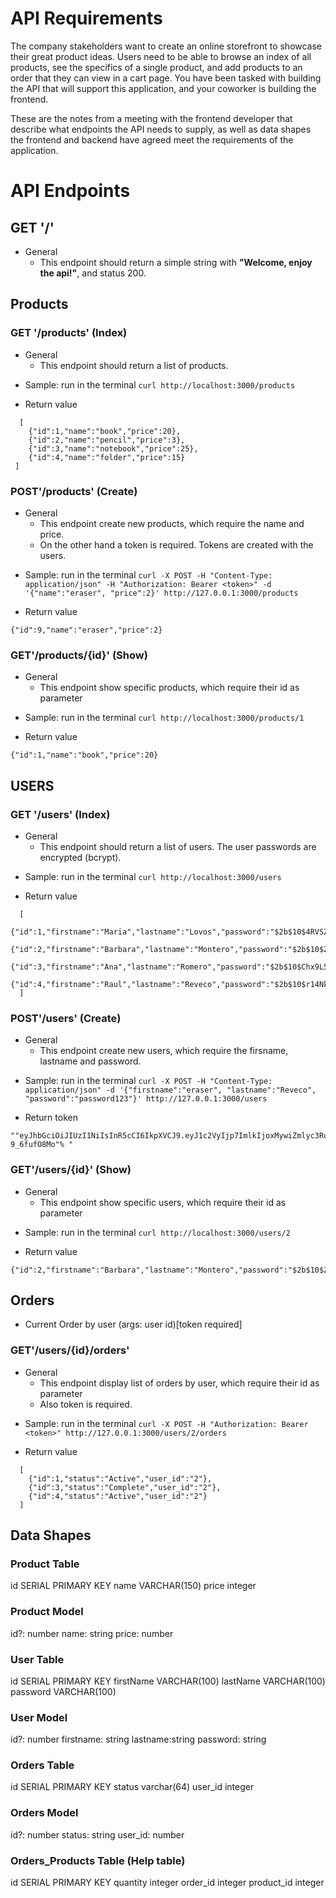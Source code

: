 # API Requirements
The company stakeholders want to create an online storefront to showcase their great product ideas. Users need to be able to browse an index of all products, see the specifics of a single product, and add products to an order that they can view in a cart page. You have been tasked with building the API that will support this application, and your coworker is building the frontend.

These are the notes from a meeting with the frontend developer that describe what endpoints the API needs to supply, as well as data shapes the frontend and backend have agreed meet the requirements of the application. 

# API Endpoints

## GET '/'
- General
  - This endpoint should return a simple string with **"Welcome, enjoy the api!"**, and status 200.

## Products
### GET '/products' (Index)

- General
  - This endpoint should return a list of products.

* Sample: run in the terminal  `curl http://localhost:3000/products`

- Return value

```
  [ 
    {"id":1,"name":"book","price":20},
    {"id":2,"name":"pencil","price":3},
    {"id":3,"name":"notebook","price":25},
    {"id":4,"name":"folder","price":15}
 ]
```

### POST'/products' (Create)

- General
  - This endpoint create new products, which require the name and price.
  - On the other hand a token is required. Tokens are created with the users.

* Sample: run in the terminal  `curl -X POST -H "Content-Type: application/json" -H "Authorization: Bearer <token>" -d '{"name":"eraser", "price":2}' http://127.0.0.1:3000/products `

- Return value

```
{"id":9,"name":"eraser","price":2}
```

### GET'/products/{id}' (Show)

- General
  - This endpoint show specific products, which require their id as parameter

* Sample: run in the terminal  `curl http://localhost:3000/products/1`

- Return value

```
{"id":1,"name":"book","price":20}
```

## USERS
### GET '/users' (Index)

- General
  - This endpoint should return a list of users. The user passwords are encrypted (bcrypt).

* Sample: run in the terminal  `curl http://localhost:3000/users`

- Return value

```
  [ 
    {"id":1,"firstname":"Maria","lastname":"Lovos","password":"$2b$10$4RVSZzgDCRFD/.beXtBQg.CUEHoRa0fp.xB7zCkOYPmxiCowtsJF6"},
    {"id":2,"firstname":"Barbara","lastname":"Montero","password":"$2b$10$Z3SWHTY58yoP0hQJquf9LO58h2z/Sq5CvGnIN77BafKT5qLv755IK"},
    {"id":3,"firstname":"Ana","lastname":"Romero","password":"$2b$10$Chx9L56OPlg10YWmOfo93Ok1OcdESsGGTtY4GQg7aX47Od1Dc.XS6"},
    {"id":4,"firstname":"Raul","lastname":"Reveco","password":"$2b$10$r14NkARq9G2yrBuk6A3Nfu05b4/9.QD41xPc.RaJwxPX/vAEyzM96"}
  ]
```

### POST'/users' (Create)

- General
  - This endpoint create new users, which require the firsname, lastname and password.

* Sample: run in the terminal  `curl -X POST -H "Content-Type: application/json" -d '{"firstname":"eraser", "lastname":"Reveco", "password":"password123"}' http://127.0.0.1:3000/users `

- Return token

```
""eyJhbGciOiJIUzI1NiIsInR5cCI6IkpXVCJ9.eyJ1c2VyIjp7ImlkIjoxMywiZmlyc3RuYW1lIjoiZXJhc2VyIiwibGFzdG5hbWUiOiJSZXZlY28iLCJwYXNzd29yZCI6IiQyYiQxMCQ4OW9ocGVpRXdrMTMxU2MvcFMuNERlYnI0L2FQbjMvYXRHQ1FuQTNRdlp6enJOWXdobWNoaSJ9LCJpYXQiOjE2NTY4NDQwNzJ9.mb63ChGeTj8N0SZEuWKt1AoFFyZy4Fe1-9_6fufO8Mo"% "
```

### GET'/users/{id}' (Show)

- General
  - This endpoint show specific users, which require their id as parameter

* Sample: run in the terminal  `curl http://localhost:3000/users/2`

- Return value

```
{"id":2,"firstname":"Barbara","lastname":"Montero","password":"$2b$10$Z3SWHTY58yoP0hQJquf9LO58h2z/Sq5CvGnIN77BafKT5qLv755IK"}
```


## Orders
- Current Order by user (args: user id)[token required]

### GET'/users/{id}/orders'

- General
  - This endpoint display list of orders by user, which require their id as parameter
  - Also token is required.

* Sample: run in the terminal  `curl -X POST -H "Authorization: Bearer <token>" http://127.0.0.1:3000/users/2/orders `

- Return value

```
  [
    {"id":1,"status":"Active","user_id":"2"},
    {"id":3,"status":"Complete","user_id":"2"},
    {"id":4,"status":"Active","user_id":"2"}
  ]
```


## Data Shapes

### Product Table
  id SERIAL PRIMARY KEY
  name VARCHAR(150)
  price integer

### Product Model
  id?: number
  name: string
  price: number

### User Table
  id SERIAL PRIMARY  KEY
  firstName VARCHAR(100)
  lastName VARCHAR(100)
  password VARCHAR(100)

### User Model
  id?: number
  firstname: string
  lastname:string
  password: string

### Orders Table
  id SERIAL PRIMARY KEY
  status varchar(64)
  user_id integer

### Orders Model
  id?: number
  status: string
  user_id: number

### Orders_Products Table (Help table)
  id SERIAL PRIMARY KEY
  quantity integer
  order_id integer
  product_id integer

